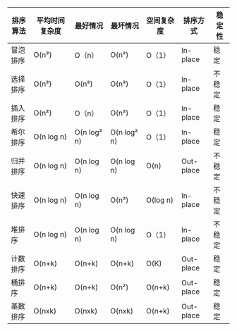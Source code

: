 | 排序算法 | 平均时间复杂度 | 最好情况    | 最坏情况    | 空间复杂度 | 排序方式  | 稳定性 |
| -------- | -------------- | ----------- | ----------- | ---------- | --------- | ------ |
| 冒泡排序 | O(n²)          | O（n）      | O(n²)       | O（1）     | ln-place  | 稳定   |
| 选择排序 | O(n²)          | O(n²)       | O(n²)       | O（1）     | ln-place  | 不稳定 |
| 插入排序 | O(n²)          | O（n）      | O(n²)       | O（1）     | ln-place  | 稳定   |
| 希尔排序 | O(n log n)     | O(n log² n) | O(n log² n) | O（1）     | ln-place  | 稳定   |
| 归并排序 | O(n log n)     | O(n log n)  | O(n log n)  | O(n)       | Out-place | 不稳定 |
| 快速排序 | O(n log n)     | O(n log n)  | O(n²)       | O(log n)   | ln-place  | 不稳定 |
| 堆排序   | O(n log n)     | O(n log n)  | O(n log n)  | O（1）     | ln-place  | 不稳定 |
| 计数排序 | O(n+k)         | O(n+k)      | O(n+k)      | O(K)       | Out-place | 稳定   |
| 桶排序   | O(n+k)         | O(n+k)      | O(n²)       | O(n+k)     | Out-place | 稳定   |
| 基数排序 | O(nxk)         | O(nxk)      | O(nxk)      | O(n+k)     | Out-place | 稳定   |